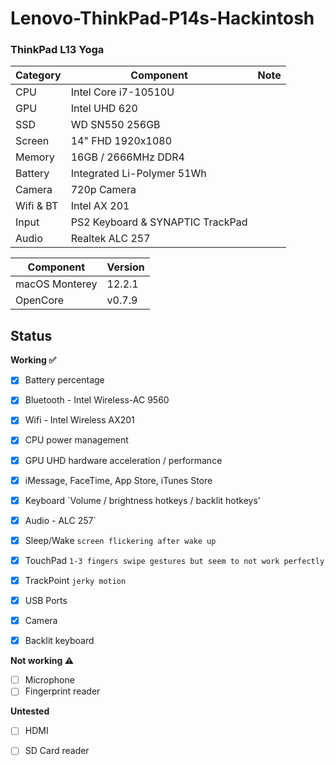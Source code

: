 # Lenovo-ThinkPad-P14s-Hackintosh


### ThinkPad L13 Yoga

| Category  | Component                                            | Note                                                         |
| --------- | ---------------------------------------------------- | ------------------------------------------------------------ |
| CPU       | Intel Core i7-10510U                                 |                                                              |
| GPU       | Intel UHD 620                                        |                                                              |
| SSD       | WD SN550 256GB                                       |                                                              |
| Screen    | 14" FHD 1920x1080                                    |                                                              |
| Memory    | 16GB / 2666MHz DDR4                                  |                                                              |
| Battery   | Integrated Li-Polymer 51Wh                           |                                                              |
| Camera    | 720p Camera                                          |                                                              |
| Wifi & BT | Intel AX 201                                         |                                                              |
| Input     | PS2 Keyboard & SYNAPTIC TrackPad                     |                                                              |
| Audio     | Realtek ALC 257                                      |                                                              |


| Component      | Version |
| -------------- | ------- |
| macOS Monterey | 12.2.1  |
| OpenCore       | v0.7.9  |

## Status
 
<strong>Working ✅</strong>

- [x] Battery percentage
- [x] Bluetooth - Intel Wireless-AC 9560 
- [x] Wifi - Intel Wireless AX201
- [x] CPU power management
- [x] GPU UHD hardware acceleration / performance 
- [x] iMessage, FaceTime, App Store, iTunes Store
- [x] Keyboard `Volume / brightness hotkeys / backlit hotkeys'
- [x] Audio -  ALC 257`
- [x] Sleep/Wake `screen flickering after wake up`
- [x] TouchPad `1-3 fingers swipe gestures but seem to not work perfectly` 
- [x] TrackPoint  `jerky motion`
- [x] USB Ports 
- [x] Camera 
- [x] Backlit keyboard


  
<strong>Not working ⚠️</strong>

- [ ] Microphone
- [ ] Fingerprint reader

<strong>Untested</strong>

- [ ] HDMI
- [ ] SD Card reader

